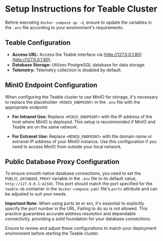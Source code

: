 # Setup Instructions for Teable Cluster

Before executing `docker compose up -d`, ensure to update the variables in the `.env` file according to your
environment's requirements.

## Teable Configuration

- **Access URL:** Access the Teable interface via [http://127.0.0.1:80](http://127.0.0.1:80).
- **Database Storage:** Utilizes PostgreSQL database for data storage.
- **Telemetry:** Telemetry collection is disabled by default.

## MinIO Endpoint Configuration

When configuring the Teable cluster to use MinIO for storage, it's necessary to replace the
placeholder `<MINIO_ENDPOINT>` in the `.env` file with the appropriate endpoint:

- **For Intranet Use:** Replace `<MINIO_ENDPOINT>` with the IP address of the host where MinIO is deployed. This setup
  is recommended if MinIO and Teable are on the same network.

- **For Extranet Use:** Replace `<MINIO_ENDPOINT>` with the domain name or extranet IP address of your MinIO instance.
  Use this configuration if you need to access MinIO from outside your local network.

## Public Database Proxy Configuration

To ensure smooth native database connections, you need to set the `PUBLIC_DATABASE_PROXY` variable in the `.env` file to
its default value, `http://127.0.0.1:42345`. This port should match the port specified for the `teable-db` container in
the `docker-compose.yaml` file's `ports` attribute and can be adjusted to suit your needs.

**Important Note:** When using ports `80` or `443`, it's essential to explicitly specify the port number in the URL.
Failing to do so is not allowed. This practice guarantees accurate address resolution and dependable connectivity,
providing a solid foundation for your database connections.

Ensure to review and adjust these configurations to match your deployment environment before starting the Teable
cluster.
